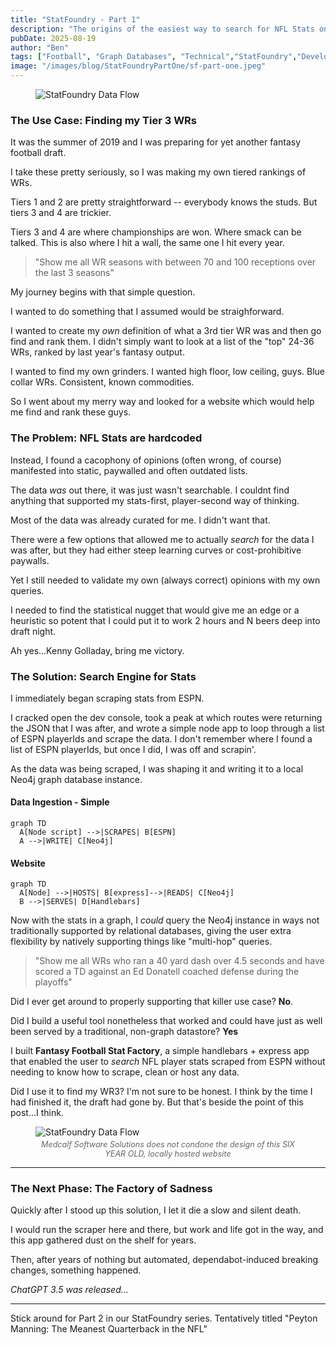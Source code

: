```yaml
---
title: "StatFoundry - Part 1"
description: "The origins of the easiest way to search for NFL Stats on the internet"
pubDate: 2025-08-19
author: "Ben"
tags: ["Football", "Graph Databases", "Technical","StatFoundry","Development"]
image: "/images/blog/StatFoundryPartOne/sf-part-one.jpeg"
---
```

<figure>
  <img src="/images/blog/StatFoundryPartOne/sf-part-one.jpeg" alt="StatFoundry Data Flow" />
</figure>


### The Use Case: Finding my Tier 3 WRs
It was the summer of 2019 and I was preparing for yet another fantasy football draft.

I take these pretty seriously, so I was making my own tiered rankings of WRs. 

Tiers 1 and 2 are pretty straightforward -- everybody knows the studs. But tiers 3 and 4 are trickier. 

Tiers 3 and 4 are where championships are won. Where smack can be talked. This is also where I hit a wall, the same one I hit every year.
> "Show me all WR seasons with between 70 and 100 receptions over the last 3 seasons"

My journey begins with that simple question.

I wanted to do something that I assumed would be straighforward. 

I wanted to create my _own_ definition of what a 3rd tier WR was and then go find and rank them. I didn't simply want to look at a list of the "top" 24-36 WRs, ranked by last year's fantasy output. 

I wanted to find my own grinders. I wanted high floor, low ceiling, guys. Blue collar WRs. Consistent, known commodities.

So I went about my merry way and looked for a website which would help me find and rank these guys. 

### The Problem: NFL Stats are hardcoded

Instead, I found a cacophony of opinions (often wrong, of course) manifested into static, paywalled and often outdated lists.

The data _was_ out there, it was just wasn't searchable. I couldnt find anything that supported my stats-first, player-second way of thinking. 

Most of the data was already curated for me. I didn't want that. 

There were a few options that allowed me to actually _search_ for the data I was after, but they had either steep learning curves or cost-prohibitive paywalls.

Yet I still needed to validate my own (always correct) opinions with my own queries. 

I needed to find the statistical nugget that would give me an edge or a heuristic so potent that I could put it to work 2 hours and N beers deep into draft night. 

Ah yes...Kenny Golladay, bring me victory.

### The Solution: Search Engine for Stats

I immediately began scraping stats from ESPN. 

I cracked open the dev console, took a peak at which routes were returning the JSON that I was after, and wrote a simple node app to loop through a list of ESPN playerIds and scrape the data. I don't remember where I found a list of ESPN playerIds, but once I did, I was off and scrapin'.

As the data was being scraped, I was shaping it and writing it to a local Neo4j graph database instance. 

#### Data Ingestion - Simple 
```mermaid
graph TD
  A[Node script] -->|SCRAPES| B[ESPN]
  A -->|WRITE| C[Neo4j]
```

#### Website
```mermaid
graph TD
  A[Node] -->|HOSTS| B[express]-->|READS| C[Neo4j]
  B -->|SERVES| D[Handlebars]
```

Now with the stats in a graph, I _could_ query the Neo4j instance in ways not traditionally supported by relational databases, giving the user extra flexibility by natively supporting things like "multi-hop" queries. 

>"Show me all WRs who ran a 40 yard dash over 4.5 seconds and have scored a TD against an Ed Donatell coached defense during the playoffs"

Did I ever get around to properly supporting that killer use case? **No**. 

Did I build a useful tool nonetheless that worked and could have just as well been served by a traditional, non-graph datastore? **Yes**

I built **Fantasy Football Stat Factory**, a simple handlebars + express app that enabled the user to _search_ NFL player stats scraped from ESPN without needing to know how to scrape, clean or host any data.

Did I use it to find my WR3? I'm not sure to be honest. I think by the time I had finished it, the draft had gone by. But that's beside the point of this post...I think.

<figure>
  <img src="/images/blog/StatFoundryPartOne/FFStatFactory2.png" alt="StatFoundry Data Flow" />
  <figcaption style="font-size: 0.9em; color: #666; margin-top: 0.3em; text-align: center;">
    <em>Medcalf Software Solutions does not condone the design of this SIX YEAR OLD, locally hosted website</em>
  </figcaption>
</figure>

---

### The Next Phase: The Factory of Sadness

Quickly after I stood up this solution, I let it die a slow and silent death.

I would run the scraper here and there, but work and life got in the way, and this app gathered dust on the shelf for years.

Then, after years of nothing but automated, dependabot-induced breaking changes, something happened.

*ChatGPT 3.5 was released...*

--- 

Stick around for Part 2 in our StatFoundry series. Tentatively titled "Peyton Manning: The Meanest Quarterback in the NFL"


